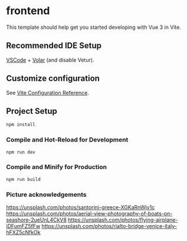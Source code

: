 # frontend

This template should help get you started developing with Vue 3 in Vite.

## Recommended IDE Setup

[VSCode](https://code.visualstudio.com/) + [Volar](https://marketplace.visualstudio.com/items?itemName=Vue.volar) (and disable Vetur).

## Customize configuration

See [Vite Configuration Reference](https://vite.dev/config/).

## Project Setup

```sh
npm install
```

### Compile and Hot-Reload for Development

```sh
npm run dev
```

### Compile and Minify for Production

```sh
npm run build
```


### Picture acknowledgements
https://unsplash.com/photos/santorini-greece-XGKaRnWjv1c
https://unsplash.com/photos/aerial-view-photography-of-boats-on-seashore-2ueUnL4CkV8
https://unsplash.com/photos/flying-airplane-iDFumFZ5fFw
https://unsplash.com/photos/rialto-bridge-venice-italy-hFXZ5cNfkOk